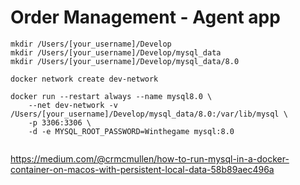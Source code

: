 # Order Management - Agent app


```shell
mkdir /Users/[your_username]/Develop
mkdir /Users/[your_username]/Develop/mysql_data
mkdir /Users/[your_username]/Develop/mysql_data/8.0
```

```shell
docker network create dev-network
```

```shell
docker run --restart always --name mysql8.0 \
    --net dev-network -v /Users/[your_username]/Develop/mysql_data/8.0:/var/lib/mysql \
    -p 3306:3306 \
    -d -e MYSQL_ROOT_PASSWORD=Winthegame mysql:8.0
    
```

https://medium.com/@crmcmullen/how-to-run-mysql-in-a-docker-container-on-macos-with-persistent-local-data-58b89aec496a
